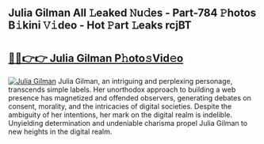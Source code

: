 ## Julia Gilman All 𝙻eaked 𝙽u𝚍es - Part-784 𝙿hotos B𝚒kini 𝚅𝚒deo - Hot 𝙿art 𝙻eaks rcjBT

# <h2><a href="http://ld7plwo.urlbe.top/?page=Julia+Gilman">🔗🔗👉👉 Julia Gilman P𝚑oto𝚜Vid𝚎o</a></h2>

[![Julia Gilman](https://i.imgur.com/eBuTRDB.gif)](http://ld7plwo.urlbe.top/?page=Julia+Gilman)
Julia Gilman, an intriguing and perplexing personage, transcends simple labels. Her unorthodox approach to building a web presence has magnetized and offended observers, generating debates on consent, morality, and the intricacies of digital societies. Despite the ambiguity of her intentions, her mark on the digital realm is indelible. Unyielding determination and undeniable charisma propel Julia Gilman to new heights in the digital realm.
